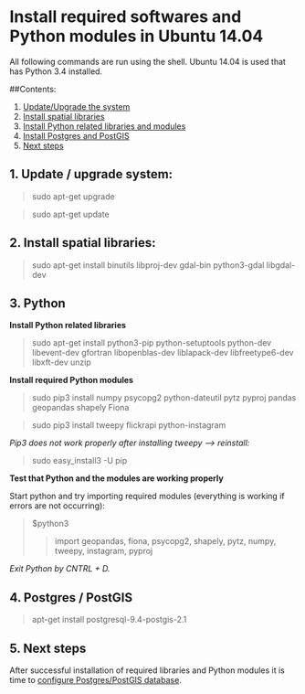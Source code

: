 # Install required softwares and Python modules in Ubuntu 14.04

All following commands are run using the shell. Ubuntu 14.04 is used that has Python 3.4 installed.  

##Contents:
1. [Update/Upgrade the system](#1)
2. [Install spatial libraries](#2)
3. [Install Python related libraries and modules](#3)
4. [Install Postgres and PostGIS](#4)
5. [Next steps](#5)

## <a name="1"></a>1. Update / upgrade system:
>    sudo apt-get upgrade

>    sudo apt-get update

## <a name="2"></a>2. Install spatial libraries:
>   sudo apt-get install binutils libproj-dev gdal-bin python3-gdal libgdal-dev

## <a name="3"></a>3. Python

**Install Python related libraries**
>   sudo apt-get install python3-pip python-setuptools python-dev libevent-dev gfortran libopenblas-dev liblapack-dev libfreetype6-dev libxft-dev unzip

**Install required Python modules**
>   sudo pip3 install numpy psycopg2 python-dateutil pytz pyproj pandas geopandas shapely Fiona

>   sudo pip3 install tweepy flickrapi python-instagram

_Pip3 does not work properly after installing tweepy --> reinstall:_
>   sudo easy_install3 -U pip

**Test that Python and the modules are working properly**

Start python and try importing required modules (everything is working if errors are not occurring):
>   $python3 
>   > import geopandas, fiona, psycopg2, shapely, pytz, numpy, tweepy, instagram, pyproj

_Exit Python by CNTRL + D._

## <a name="4"></a>4. Postgres / PostGIS
>   apt-get install postgresql-9.4-postgis-2.1

## <a name="5"></a>5. Next steps
After successful installation of required libraries and Python modules it is time to [configure Postgres/PostGIS database](postgres_config.md).
